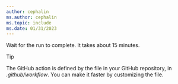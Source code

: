 ```yaml
---
author: cephalin
ms.author: cephalin
ms.topic: include
ms.date: 01/31/2023
---
```


Wait for the run to complete. It takes about 15 minutes.

> [!TIP]
> The GitHub action is defined by the file in your GitHub repository, in *.github/workflow*. You can make it faster by customizing the file.
